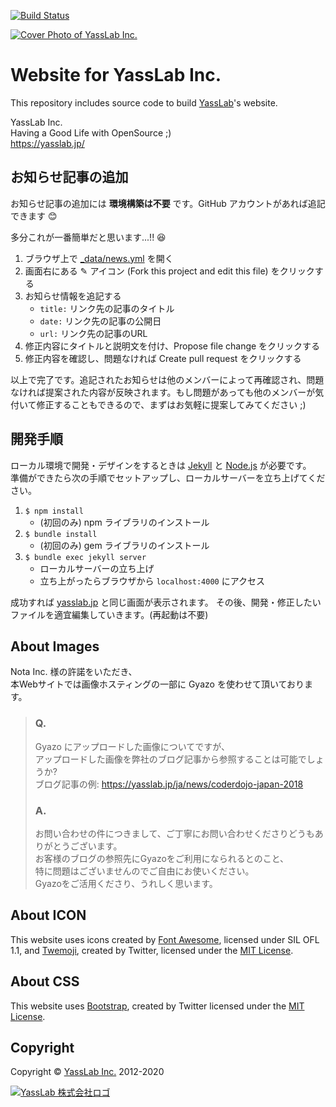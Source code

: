 [![Build Status](https://travis-ci.org/yasslab/yasslab.jp.svg?branch=master)](https://travis-ci.org/yasslab/yasslab.jp)

[![Cover Photo of YassLab Inc.](https://yasslab.jp/img/cover-photo_ss.png?utm_source=GitHub)](https://yasslab.jp/ja/)

# Website for YassLab Inc.

This repository includes source code to build [YassLab](https://yasslab.jp/)'s website.

YassLab Inc.   
Having a Good Life with OpenSource ;)     
https://yasslab.jp/

## お知らせ記事の追加

お知らせ記事の追加には **環境構築は不要** です。GitHub アカウントがあれば追記できます :blush:

多分これが一番簡単だと思います...!! 😆

1. ブラウザ上で [_data/news.yml](https://github.com/yasslab/yasslab.jp/blob/master/_data/news.yml) を開く
2. 画面右にある ✎ アイコン (Fork this project and edit this file) をクリックする
3. お知らせ情報を追記する
   - `title:` リンク先の記事のタイトル
   - `date:` リンク先の記事の公開日
   - `url:` リンク先の記事のURL
4. 修正内容にタイトルと説明文を付け、Propose file change をクリックする
5. 修正内容を確認し、問題なければ Create pull request をクリックする

以上で完了です。追記されたお知らせは他のメンバーによって再確認され、問題なければ提案された内容が反映されます。もし問題があっても他のメンバーが気付いて修正することもできるので、まずはお気軽に提案してみてください ;)


## 開発手順
ローカル環境で開発・デザインをするときは [Jekyll](https://jekyllrb.com) と [Node.js](https://nodejs.org/) が必要です。   
準備ができたら次の手順でセットアップし、ローカルサーバーを立ち上げてください。

1. `$ npm install`
    - (初回のみ) npm ライブラリのインストール
1. `$ bundle install`
    - (初回のみ) gem ライブラリのインストール
2. `$ bundle exec jekyll server`
    - ローカルサーバーの立ち上げ
    - 立ち上がったらブラウザから `localhost:4000` にアクセス

成功すれば [yasslab.jp](https://yasslab.jp/) と同じ画面が表示されます。
その後、開発・修正したいファイルを適宜編集していきます。(再起動は不要)

## About Images
Nota Inc. 様の許諾をいただき、  
本Webサイトでは画像ホスティングの一部に Gyazo を使わせて頂いております。

> ### Q.
> Gyazo にアップロードした画像についてですが、   
> アップロードした画像を弊社のブログ記事から参照することは可能でしょうか?   
> ブログ記事の例: https://yasslab.jp/ja/news/coderdojo-japan-2018
>
> ### A.
> お問い合わせの件につきまして、ご丁寧にお問い合わせくださりどうもありがとうございます。   
> お客様のブログの参照先にGyazoをご利用になられるとのこと、     
> 特に問題はございませんのでご自由にお使いください。     
> Gyazoをご活用くださり、うれしく思います。

## About ICON

This website uses icons created by [Font Awesome](http://fontawesome.io/), licensed under SIL OFL 1.1, and [Twemoji](https://github.com/twitter/twemoji), created by Twitter, licensed under the [MIT License](http://opensource.org/licenses/MIT).

## About CSS

This website uses [Bootstrap](https://getbootstrap.jp/), created by Twitter licensed under the [MIT License](http://opensource.org/licenses/MIT).

## Copyright

Copyright &copy; [YassLab Inc.](https://yasslab.jp) 2012-2020

[![YassLab 株式会社ロゴ](https://yasslab.jp/img/logos/800x200.png?cache=clear)](https://yasslab.jp/)

